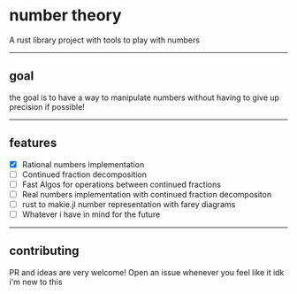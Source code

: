 # number theory 

A rust library project with tools to play with numbers 

---

## goal 

the goal is to have a way to manipulate numbers without having to give up precision if possible!  

---

## features 
- [x] Rational numbers implementation 
- [ ] Continued fraction decomposition 
- [ ] Fast Algos for operations between continued fractions 
- [ ] Real numbers implementation with continued fraction decompositon 
- [ ] rust to makie.jl number representation with farey diagrams 
- [ ] Whatever i have in mind for the future 

--- 
## contributing 
PR and ideas are very welcome! Open an issue whenever you feel like it idk i'm new to this 
